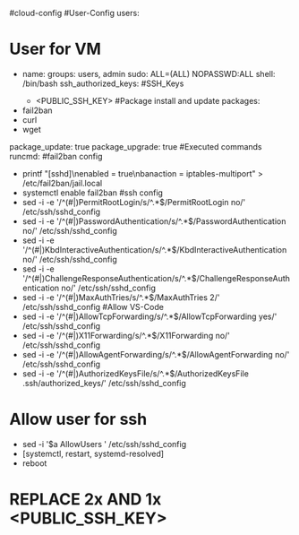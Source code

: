 #cloud-config
  #User-Config
users:
# User for VM
  - name: <USER>
    groups: users, admin
    sudo: ALL=(ALL) NOPASSWD:ALL
    shell: /bin/bash
    ssh_authorized_keys: 
#SSH_Keys
      - <PUBLIC_SSH_KEY>
  #Package install and update
packages:
  - fail2ban
  - curl
  - wget

package_update: true
package_upgrade: true
  #Executed commands
runcmd:
  #fail2ban config
  - printf "[sshd]\nenabled = true\nbanaction = iptables-multiport" > /etc/fail2ban/jail.local
  - systemctl enable fail2ban
  #ssh config
  - sed -i -e '/^\(#\|\)PermitRootLogin/s/^.*$/PermitRootLogin no/' /etc/ssh/sshd_config
  - sed -i -e '/^\(#\|\)PasswordAuthentication/s/^.*$/PasswordAuthentication no/' /etc/ssh/sshd_config
  - sed -i -e '/^\(#\|\)KbdInteractiveAuthentication/s/^.*$/KbdInteractiveAuthentication no/' /etc/ssh/sshd_config
  - sed -i -e '/^\(#\|\)ChallengeResponseAuthentication/s/^.*$/ChallengeResponseAuthentication no/' /etc/ssh/sshd_config
  - sed -i -e '/^\(#\|\)MaxAuthTries/s/^.*$/MaxAuthTries 2/' /etc/ssh/sshd_config
#Allow VS-Code
  - sed -i -e '/^\(#\|\)AllowTcpForwarding/s/^.*$/AllowTcpForwarding yes/' /etc/ssh/sshd_config
  - sed -i -e '/^\(#\|\)X11Forwarding/s/^.*$/X11Forwarding no/' /etc/ssh/sshd_config
  - sed -i -e '/^\(#\|\)AllowAgentForwarding/s/^.*$/AllowAgentForwarding no/' /etc/ssh/sshd_config
  - sed -i -e '/^\(#\|\)AuthorizedKeysFile/s/^.*$/AuthorizedKeysFile .ssh\/authorized_keys/' /etc/ssh/sshd_config
# Allow user for ssh
  - sed -i '$a AllowUsers <USER>' /etc/ssh/sshd_config 
  - [systemctl, restart, systemd-resolved]
  - reboot
#
# REPLACE 2x <USER> AND 1x <PUBLIC_SSH_KEY>
